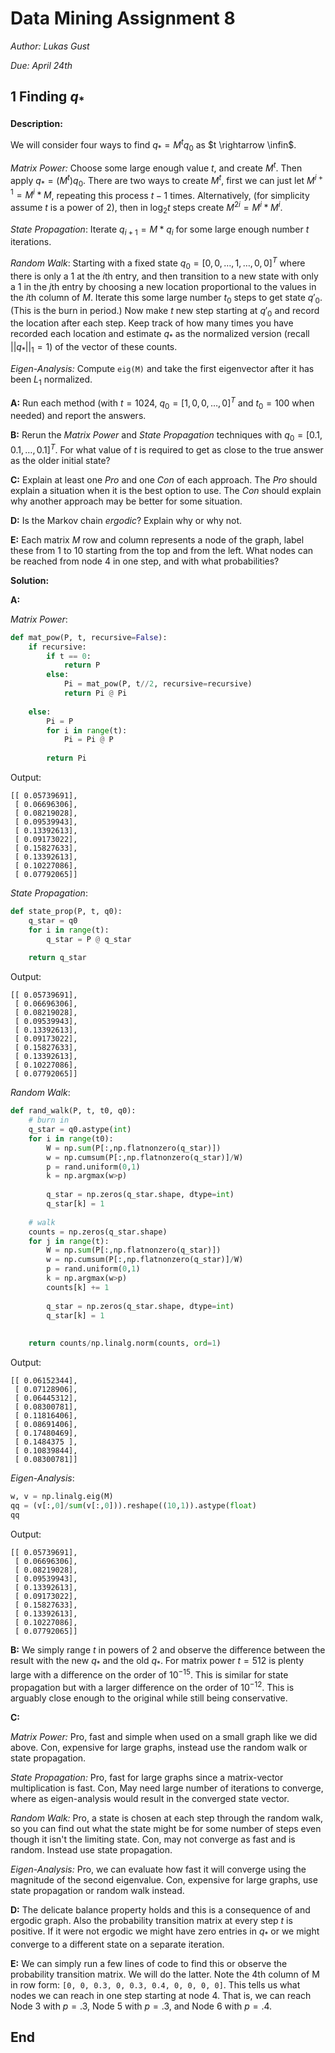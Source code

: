 # Data Mining Assignment 8

*Author: Lukas Gust*

*Due: April 24th*

## 1 Finding $q_*$

**Description:**

We will consider four ways to find $q_*=M^t q_0$ as $t \rightarrow \infin$.

*Matrix Power:* Choose some large enough value $t$, and create $M^t$. Then apply $q_* = (M^t)q_0$. There are two ways to create $M^t$, first we can just let $M^{i+1} = M^i * M$, repeating this process $t-1$ times. Alternatively, (for simplicity assume $t$ is a power of 2), then in $\log_2 t$ steps create $M^{2i} = M^i * M^i$.

*State Propagation*: Iterate $q_{i+1} = M * q_i$ for some large enough number $t$ iterations.

*Random Walk*: Starting with a fixed state $q_0 = [0,0,\dots,1,\dots,0,0]^T$ where there is only a 1 at the $i$th entry, and then transition to a new state with only a 1 in the $j$th entry by choosing a new location proportional to the values in the $i$th column of $M$. Iterate this some large number $t_0$ steps to get state $q'_0$. (This is the burn in period.) Now make $t$ new step starting at $q'_0$ and record the location after each step. Keep track of how many times you have recorded each location and estimate $q_*$ as the normalized version (recall $||q_*||_1 = 1$) of the vector of these counts.

*Eigen-Analysis:* Compute `eig(M)` and take the first eigenvector after it has been $L_1$ normalized.

**A:** Run each method (with $t=1024$, $q_0=[1,0,0,\dots,0]^T$ and $t_0=100$ when needed) and report the answers.

**B:** Rerun the *Matrix Power* and *State Propagation* techniques with $q_0=[0.1,0.1,\dots,0.1]^T$. For what value of $t$ is required to get as close to the true answer as the older initial state?

**C:** Explain at least one *Pro* and one *Con* of each approach. The *Pro* should explain a situation when it is the best option to use. The *Con* should explain why another approach may be better for some situation.

**D:** Is the Markov chain *ergodic*? Explain why or why not.

**E:** Each matrix $M$ row and column represents a node of the graph, label these from 1 to 10 starting from the top and from the left. What nodes can be reached from node 4 in one step, and with what probabilities? 

**Solution:**

**A:** 

*Matrix Power*:

```python
def mat_pow(P, t, recursive=False):
    if recursive:
        if t == 0:
            return P
        else:
            Pi = mat_pow(P, t//2, recursive=recursive)
            return Pi @ Pi
        
    else:
        Pi = P
        for i in range(t):
            Pi = Pi @ P
            
        return Pi
```

Output:

```
[[ 0.05739691],
 [ 0.06696306],
 [ 0.08219028],
 [ 0.09539943],
 [ 0.13392613],
 [ 0.09173022],
 [ 0.15827633],
 [ 0.13392613],
 [ 0.10227086],
 [ 0.07792065]]
```

*State Propagation*:

```python
def state_prop(P, t, q0):
    q_star = q0
    for i in range(t):
        q_star = P @ q_star
        
    return q_star
```

Output:

```
[[ 0.05739691],
 [ 0.06696306],
 [ 0.08219028],
 [ 0.09539943],
 [ 0.13392613],
 [ 0.09173022],
 [ 0.15827633],
 [ 0.13392613],
 [ 0.10227086],
 [ 0.07792065]]
```

*Random Walk*:

```python
def rand_walk(P, t, t0, q0):
    # burn in
    q_star = q0.astype(int)
    for i in range(t0):
        W = np.sum(P[:,np.flatnonzero(q_star)])
        w = np.cumsum(P[:,np.flatnonzero(q_star)]/W)
        p = rand.uniform(0,1)
        k = np.argmax(w>p)
        
        q_star = np.zeros(q_star.shape, dtype=int)
        q_star[k] = 1
        
    # walk
    counts = np.zeros(q_star.shape)
    for j in range(t):
        W = np.sum(P[:,np.flatnonzero(q_star)])
        w = np.cumsum(P[:,np.flatnonzero(q_star)]/W)
        p = rand.uniform(0,1)
        k = np.argmax(w>p)
        counts[k] += 1
        
        q_star = np.zeros(q_star.shape, dtype=int)
        q_star[k] = 1
        
        
    return counts/np.linalg.norm(counts, ord=1)
```

Output:

```
[[ 0.06152344],
 [ 0.07128906],
 [ 0.06445312],
 [ 0.08300781],
 [ 0.11816406],
 [ 0.08691406],
 [ 0.17480469],
 [ 0.1484375 ],
 [ 0.10839844],
 [ 0.08300781]]
```

*Eigen-Analysis*:

```python
w, v = np.linalg.eig(M)
qq = (v[:,0]/sum(v[:,0])).reshape((10,1)).astype(float)
qq
```

Output:

```
[[ 0.05739691],
 [ 0.06696306],
 [ 0.08219028],
 [ 0.09539943],
 [ 0.13392613],
 [ 0.09173022],
 [ 0.15827633],
 [ 0.13392613],
 [ 0.10227086],
 [ 0.07792065]]
```

**B:** We simply range $t$ in powers of 2 and observe the difference between the result with the new $q_*$ and the old $q_*$. For matrix power $t=512$ is plenty large with a difference on the order of $10^{-15}$. This is similar for state propagation but with a larger difference on the order of $10^{-12}$. This is arguably close enough to the original while still being conservative.

**C:** 

*Matrix Power:* Pro, fast and simple when used on a small graph like we did above. Con, expensive for large graphs, instead use the random walk or state propagation.

*State Propagation:* Pro, fast for large graphs since a matrix-vector multiplication is fast. Con, May need large number of iterations to converge, where as eigen-analysis would result in the converged state vector.

*Random Walk:* Pro, a state is chosen at each step through the random walk, so you can find out what the state might be for some number of steps even though it isn't the limiting state. Con, may not converge as fast and is random. Instead use state propagation.

*Eigen-Analysis:* Pro, we can evaluate how fast it will converge using the magnitude of the second eigenvalue. Con, expensive for large graphs, use state propagation or random walk instead.

**D:** The delicate balance property holds and this is a consequence of and ergodic graph. Also the probability transition matrix at every step $t$ is positive. If it were not ergodic we might have zero entries in $q_*$ or we might converge to a different state on a separate iteration.

**E:** We can simply run a few lines of code to find this or observe the probability transition matrix. We will do the latter. Note the 4th column of M in row form: `[0, 0, 0.3, 0, 0.3, 0.4, 0, 0, 0, 0]`. This tells us what nodes we can reach in one step starting at node 4. That is, we can reach Node 3 with $p=.3$, Node 5 with $p=.3$, and Node 6 with $p=.4$.

## End
